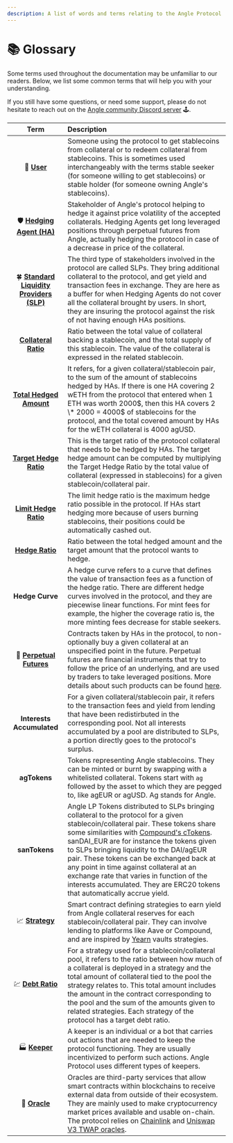 ```yaml
---
description: A list of words and terms relating to the Angle Protocol
---
```


# 📚 Glossary

Some terms used throughout the documentation may be unfamiliar to our readers. Below, we list some common terms that will help you with your understanding. 

If you still have some questions, or need some support, please do not hesitate to reach out on the [Angle community Discord server](https://discord.gg/67WSSZqBG6) 🕹️.

| Term | Description |
| :---: | :--- |
| 💱 [**User**](concepts/stable-seekers/) | Someone using the protocol to get stablecoins from collateral or to redeem collateral from stablecoins. This is sometimes used interchangeably with the terms stable seeker (for someone willing to get stablecoins) or stable holder (for someone owning Angle's stablecoins). |
| 🛡️ [**Hedging Agent (HA)**](concepts/hedging-agents/) | Stakeholder of Angle's protocol helping to hedge it against price volatility of the accepted collaterals. Hedging Agents get long leveraged positions through perpetual futures from Angle, actually hedging the protocol in case of a decrease in price of the collateral. |
| 🍀 [**Standard Liquidity  Providers (SLP)**](concepts/standard-liquidity-providers/) | The third type of stakeholders involved in the protocol are called SLPs. They bring additional collateral to the protocol, and get yield and transaction fees in exchange. They are here as a buffer for when Hedging Agents do not cover all the collateral brought by users. In short, they are insuring the protocol against the risk of not having enough HAs positions. |
| [**Collateral Ratio**](https://docs.angle.money/concepts/collateral-ratio) | Ratio between the total value of collateral backing a stablecoin, and the total supply of this stablecoin. The value of the collateral is expressed in the related stablecoin. |
| [**Total Hedged Amount**](concepts/hedging-agents/#has-covered-amounts) | It refers, for a given collateral/stablecoin pair, to the sum of the amount of stablecoins hedged by HAs. If there is one HA covering 2 wETH from the protocol that entered when 1 ETH was worth 2000$, then this HA covers 2 \* 2000 = 4000$ of stablecoins for the protocol, and the total covered amount by HAs for the wETH collateral is 4000 agUSD. |
| [**Target Hedge Ratio**](concepts/hedging-agents/faq-ha.md#what-is-exactly-implied-by-hedging-ratio) | This is the target ratio of the protocol collateral that needs to be hedged by HAs. The target hedge amount can be computed by multiplying the Target Hedge Ratio by the total value of collateral (expressed in stablecoins) for a given stablecoin/collateral pair. |
| [**Limit Hedge Ratio**](concepts/hedging-agents/#has-covered-amounts) | The limit hedge ratio is the maximum hedge ratio possible in the protocol. If HAs start hedging more because of users burning stablecoins, their positions could be automatically cashed out. |
| [**Hedge Ratio**](concepts/hedging-agents/faq-ha.md#what-is-exactly-implied-by-hedging-ratio) | Ratio between the total hedged amount and the target amount that the protocol wants to hedge. |
| **Hedge Curve** | A hedge curve refers to a curve that defines the value of transaction fees as a function of the hedge ratio. There are different hedge curves involved in the protocol, and they are piecewise linear functions. For mint fees for example, the higher the coverage ratio is, the more minting fees decrease for stable seekers. |
| 🔮 [**Perpetual Futures**](concepts/hedging-agents/#perpetual-futures) | Contracts taken by HAs in the protocol, to non-optionally buy a given collateral at an unspecified point in the future. Perpetual futures are financial instruments that try to follow the price of an underlying, and are used by traders to take leveraged positions. More details about such products can be found [here](https://academy.binance.com/en/articles/what-are-perpetual-futures-contracts). |
| **Interests Accumulated** | For a given collateral/stablecoin pair, it refers to the transaction fees and yield from lending that have been redistirbuted in the corresponding pool. Not all interests accumulated by a pool are distributed to SLPs, a portion directly goes to the protocol's surplus. |
| **agTokens** | Tokens representing Angle stablecoins. They can be minted or burnt by swapping with a whitelisted collateral. Tokens start with `ag` followed by the asset to which they are pegged to, like agEUR or agUSD. Ag stands for Angle. |
| **sanTokens** | Angle LP Tokens distributed to SLPs bringing collateral to the protocol for a given stablecoin/collateral pair. These tokens share some similarities with [Compound's cTokens](https://compound.finance/docs/ctokens). sanDAI\_EUR are for instance the tokens given to SLPs bringing liquidity to the DAI/agEUR pair. These tokens can be exchanged back at any point in time against collateral at an exchange rate that varies in function of the interests accumulated. They are ERC20 tokens that automatically accrue yield. |
| 📈  [**Strategy**](concepts/lending.md) | Smart contract defining strategies to earn yield from Angle collateral reserves for each stablecoin/collateral pair. They can involve lending to platforms like Aave or Compound, and are inspired by [Yearn](https://docs.yearn.finance/resources/defi-glossary#yvault) vaults strategies. |
| 💹  [**Debt Ratio**](concepts/lending.md#debt-ratio) | For a strategy used for a stablecoin/collateral pool, it refers to the ratio between how much of a collateral is deployed in a strategy and the total amount of collateral tied to the pool the strategy relates to. This total amount includes the amount in the contract corresponding to the pool and the sum of the amounts given to related strategies. Each strategy of the protocol has a target debt ratio. |
| 🏭  [**Keeper**](concepts/keepers.md) | A keeper is an individual or a bot that carries out actions that are needed to keep the protocol functioning. They are usually incentivized to perform such actions. Angle Protocol uses different types of keepers. |
| 🔱 [**Oracle**](concepts/oracles.md) | Oracles are third-party services that allow smart contracts within blockchains to receive external data from outside of their ecosystem. They are mainly used to make cryptocurrency market prices available and usable on-chain. The protocol relies on [Chainlink](https://chain.link) and [Uniswap V3 TWAP oracles](https://uniswap.org/blog/uniswap-v3/). |


